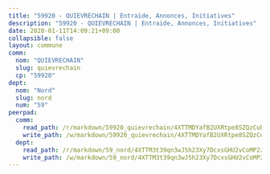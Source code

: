 ```yaml
---
title: "59920 - QUIEVRECHAIN | Entraide, Annonces, Initiatives"
description: "59920 - QUIEVRECHAIN | Entraide, Annonces, Initiatives"
date: 2020-01-11T14:09:21+09:00
collapsible: false
layout: commune
comm:
  nom: "QUIEVRECHAIN"
  slug: quievrechain
  cp: "59920"
dept:
  nom: "Nord"
  slug: nord
  num: "59"
peerpad:
  comm:
    read_path: /r/markdown/59920_quievrechain/4XTTMDYafB2UXRtpe8SZQzCuEcVmj1i4Nzc55wTGddLBU9A22
    write_path: /w/markdown/59920_quievrechain/4XTTMDYafB2UXRtpe8SZQzCuEcVmj1i4Nzc55wTGddLBU9A22-K3TgUMWzuci3qunxYfigKyFxgjPBEGEsLU4hS6BCKfPT98LtF4UZACHQJGxBQUH32wC5T3PSFCVT9FnNuXdV912xxkx7rWyonEfUwjwe6HUeggUFYphPdK9NrAQiYAn1zDKj3uo4
  dept:
    read_path: /r/markdown/59_nord/4XTTM3t39qn3wJ5h23Xy7DcxsGHU2vCoMP2z3iS4TUn3TrtdJ
    write_path: /w/markdown/59_nord/4XTTM3t39qn3wJ5h23Xy7DcxsGHU2vCoMP2z3iS4TUn3TrtdJ-K3TgTuZGkuZqXfr6fpmH7pGsMT6ndvZQMyRDze5QBt7XScLWHoBi246kLoDKpTH2Yo4f3AFSSJqGc2ozvNww7qPLqsDjpvahxCbQ6F5znbfjp6kVgaDcTYc9LyhwSfYuCevnvZUQ
---
```


